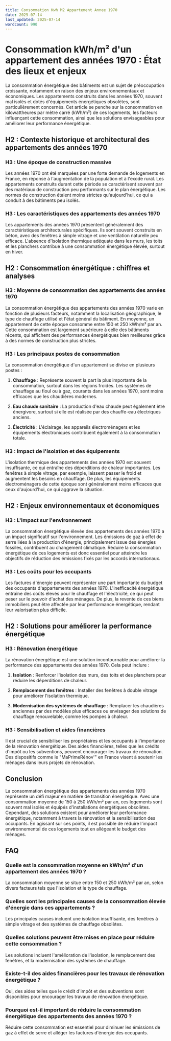 ```yaml
---
title: Consommation Kwh M2 Appartement Annee 1970
date: 2025-07-14
last_updated: 2025-07-14
wordcount: 990
---
```


# Consommation kWh/m² d'un appartement des années 1970 : État des lieux et enjeux

La consommation énergétique des bâtiments est un sujet de préoccupation croissante, notamment en raison des enjeux environnementaux et économiques. Les appartements construits dans les années 1970, souvent mal isolés et dotés d'équipements énergétiques obsolètes, sont particulièrement concernés. Cet article se penche sur la consommation en kilowattheures par mètre carré (kWh/m²) de ces logements, les facteurs influençant cette consommation, ainsi que les solutions envisageables pour améliorer leur performance énergétique.

## H2 : Contexte historique et architectural des appartements des années 1970

### H3 : Une époque de construction massive

Les années 1970 ont été marquées par une forte demande de logements en France, en réponse à l'augmentation de la population et à l'exode rural. Les appartements construits durant cette période se caractérisent souvent par des matériaux de construction peu performants sur le plan énergétique. Les normes de construction étaient moins strictes qu'aujourd'hui, ce qui a conduit à des bâtiments peu isolés.

### H3 : Les caractéristiques des appartements des années 1970

Les appartements des années 1970 présentent généralement des caractéristiques architecturales spécifiques. Ils sont souvent construits en béton, avec des fenêtres à simple vitrage et une ventilation naturelle peu efficace. L'absence d'isolation thermique adéquate dans les murs, les toits et les planchers contribue à une consommation énergétique élevée, surtout en hiver.

## H2 : Consommation énergétique : chiffres et analyses

### H3 : Moyenne de consommation des appartements des années 1970

La consommation énergétique des appartements des années 1970 varie en fonction de plusieurs facteurs, notamment la localisation géographique, le type de chauffage utilisé et l'état général du bâtiment. En moyenne, un appartement de cette époque consomme entre 150 et 250 kWh/m² par an. Cette consommation est largement supérieure à celle des bâtiments récents, qui affichent des performances énergétiques bien meilleures grâce à des normes de construction plus strictes.

### H3 : Les principaux postes de consommation

La consommation énergétique d'un appartement se divise en plusieurs postes :

1. **Chauffage** : Représente souvent la part la plus importante de la consommation, surtout dans les régions froides. Les systèmes de chauffage au fioul ou à gaz, courants dans les années 1970, sont moins efficaces que les chaudières modernes.
   
2. **Eau chaude sanitaire** : La production d'eau chaude peut également être énergivore, surtout si elle est réalisée par des chauffe-eau électriques anciens.

3. **Électricité** : L'éclairage, les appareils électroménagers et les équipements électroniques contribuent également à la consommation totale.

### H3 : Impact de l'isolation et des équipements

L'isolation thermique des appartements des années 1970 est souvent insuffisante, ce qui entraîne des déperditions de chaleur importantes. Les fenêtres à simple vitrage, par exemple, laissent passer le froid et augmentent les besoins en chauffage. De plus, les équipements électroménagers de cette époque sont généralement moins efficaces que ceux d'aujourd'hui, ce qui aggrave la situation.

## H2 : Enjeux environnementaux et économiques

### H3 : L'impact sur l'environnement

La consommation énergétique élevée des appartements des années 1970 a un impact significatif sur l'environnement. Les émissions de gaz à effet de serre liées à la production d'énergie, principalement issue des énergies fossiles, contribuent au changement climatique. Réduire la consommation énergétique de ces logements est donc essentiel pour atteindre les objectifs de réduction des émissions fixés par les accords internationaux.

### H3 : Les coûts pour les occupants

Les factures d'énergie peuvent représenter une part importante du budget des occupants d'appartements des années 1970. L'inefficacité énergétique entraîne des coûts élevés pour le chauffage et l'électricité, ce qui peut peser sur le pouvoir d'achat des ménages. De plus, la revente de ces biens immobiliers peut être affectée par leur performance énergétique, rendant leur valorisation plus difficile.

## H2 : Solutions pour améliorer la performance énergétique

### H3 : Rénovation énergétique

La rénovation énergétique est une solution incontournable pour améliorer la performance des appartements des années 1970. Cela peut inclure :

1. **Isolation** : Renforcer l'isolation des murs, des toits et des planchers pour réduire les déperditions de chaleur.

2. **Remplacement des fenêtres** : Installer des fenêtres à double vitrage pour améliorer l'isolation thermique.

3. **Modernisation des systèmes de chauffage** : Remplacer les chaudières anciennes par des modèles plus efficaces ou envisager des solutions de chauffage renouvelable, comme les pompes à chaleur.

### H3 : Sensibilisation et aides financières

Il est crucial de sensibiliser les propriétaires et les occupants à l'importance de la rénovation énergétique. Des aides financières, telles que les crédits d'impôt ou les subventions, peuvent encourager les travaux de rénovation. Des dispositifs comme le "MaPrimeRénov'" en France visent à soutenir les ménages dans leurs projets de rénovation.

## Conclusion

La consommation énergétique des appartements des années 1970 représente un défi majeur en matière de transition énergétique. Avec une consommation moyenne de 150 à 250 kWh/m² par an, ces logements sont souvent mal isolés et équipés d'installations énergétiques obsolètes. Cependant, des solutions existent pour améliorer leur performance énergétique, notamment à travers la rénovation et la sensibilisation des occupants. En agissant sur ces points, il est possible de réduire l'impact environnemental de ces logements tout en allégeant le budget des ménages.

## FAQ

### Quelle est la consommation moyenne en kWh/m² d'un appartement des années 1970 ?

La consommation moyenne se situe entre 150 et 250 kWh/m² par an, selon divers facteurs tels que l'isolation et le type de chauffage.

### Quelles sont les principales causes de la consommation élevée d'énergie dans ces appartements ?

Les principales causes incluent une isolation insuffisante, des fenêtres à simple vitrage et des systèmes de chauffage obsolètes.

### Quelles solutions peuvent être mises en place pour réduire cette consommation ?

Les solutions incluent l'amélioration de l'isolation, le remplacement des fenêtres, et la modernisation des systèmes de chauffage.

### Existe-t-il des aides financières pour les travaux de rénovation énergétique ?

Oui, des aides telles que le crédit d'impôt et des subventions sont disponibles pour encourager les travaux de rénovation énergétique.

### Pourquoi est-il important de réduire la consommation énergétique des appartements des années 1970 ?

Réduire cette consommation est essentiel pour diminuer les émissions de gaz à effet de serre et alléger les factures d'énergie des occupants.